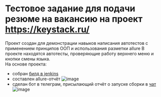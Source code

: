 # Тестовое задание для подачи резюме на вакансию на проект https://keystack.ru/  
Проект создан для демонстрации навыков написания автотестов с применением принципов ООП и использования разметки allure 
В проекте находятся автотесты, проверяющие работу верхнего меню и кнопки смены языка.  
На основе проекта:  
- собран [билд в jenkins](https://jenkins.autotests.cloud/job/Anna_Krasnokutskaia_KeyStack_test_project/) 
- составлен allure-отчёт
![image](https://github.com/user-attachments/assets/4343ce2f-6e3a-467f-9e50-2915c19faa6d)
- сделан бот в телеграм, присылающий отчёт о запуске сборки в [чат](https://t.me/krasnokutakaia_bot_notifications)     
![image](https://github.com/user-attachments/assets/7dc7158b-7014-408f-b5ad-a5b34c7a64c2)
